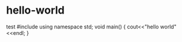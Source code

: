 # hello-world
test
#include<iostream>
using namespace std;
void main()
  {
    cout<<"hello world"<<endl;
  }
